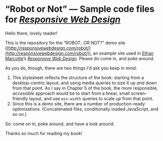 # “Robot or Not” — Sample code files for [<cite>Responsive Web Design</cite>](http://www.abookapart.com/products/responsive-web-design)

Hello there, lovely reader!

This is the repository for the “ROBOT…OR NOT?” demo site ([http://responsivewebdesign.com/robot/](http://responsivewebdesign.com/robot/)), an example site used in [Ethan Marcotte](http://ethanmarcotte.com/)’s <cite>[Responsive Web Design](http://www.abookapart.com/products/responsive-web-design)</cite>. Please do come in, and poke around.

As you do, though, there are two things I'd ask you keep in mind:

1. This stylesheet reflects the structure of the book: starting from a desktop-centric layout, and using media queries to size it up *and* down from that point. As I say in Chapter 5 of the book, the more responsible, *accessible* approach would be to start from a linear, small screen-friendly layout, and use `min-width` queries to scale *up* from that point.
2. Since this is a _demo_ site, there are a number of production-ready optimizations. (Concatenated files, conditionally loaded JavaScript, and so on.)

So: come on in, poke around, and have a look around.

Thanks so much for reading my book!
